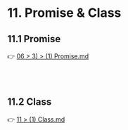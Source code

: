 # 11. Promise & Class

## 11.1 Promise

👉 [06 > 3) > (1) Promise.md]()

<br/><br/>

## 11.2 Class

👉 [11 > (1) Class.md]()
